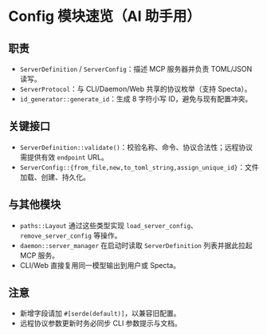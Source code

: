 # Config 模块速览（AI 助手用）

## 职责

- `ServerDefinition` / `ServerConfig`：描述 MCP 服务器并负责 TOML/JSON 读写。
- `ServerProtocol`：与 CLI/Daemon/Web 共享的协议枚举（支持 Specta）。
- `id_generator::generate_id`：生成 8 字符小写 ID，避免与现有配置冲突。

## 关键接口

- `ServerDefinition::validate()`：校验名称、命令、协议合法性；远程协议需提供有效 `endpoint` URL。
- `ServerConfig::{from_file,new,to_toml_string,assign_unique_id}`：文件加载、创建、持久化。

## 与其他模块

- `paths::Layout` 通过这些类型实现 `load_server_config`、`remove_server_config` 等操作。
- `daemon::server_manager` 在启动时读取 `ServerDefinition` 列表并据此拉起 MCP 服务。
- CLI/Web 直接复用同一模型输出到用户或 Specta。

## 注意

- 新增字段请加 `#[serde(default)]`，以兼容旧配置。
- 远程协议参数更新时务必同步 CLI 参数提示与文档。
